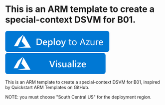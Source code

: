 # This is an ARM template to create a special-context DSVM for B01.

[![Deploy To Azure](https://raw.githubusercontent.com/Azure/azure-quickstart-templates/master/1-CONTRIBUTION-GUIDE/images/deploytoazure.svg?sanitize=true)](https://portal.azure.com/#create/Microsoft.Template/uri/https%3A%2F%2Fraw.githubusercontent.com%2Fgmerritt%2FB01-private-dsvm%2Fmain%2Fazuredeploy.json)  [![Visualize](https://raw.githubusercontent.com/Azure/azure-quickstart-templates/master/1-CONTRIBUTION-GUIDE/images/visualizebutton.svg?sanitize=true)](http://armviz.io/#/?load=https%3A%2F%2Fraw.githubusercontent.com%2Fgmerritt%2FB01-private-dsvm%2Fmain%2Fazuredeploy.json)

This is an ARM template to create a special-context DSVM for B01, inspired by Quickstart ARM Templates on GitHub.

NOTE: you must choose "South Central US" for the deployment region.

